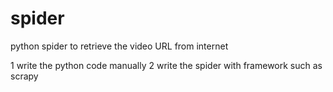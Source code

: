 # spider
python spider to retrieve the video URL from internet

1 write the python code manually
2 write the spider with framework such as scrapy

